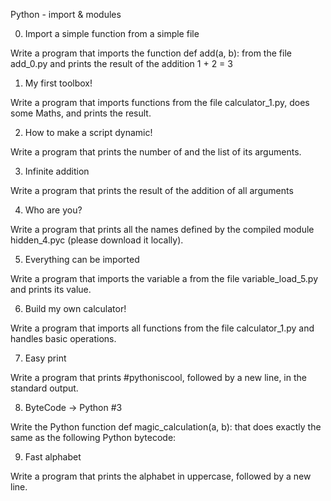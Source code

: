 Python - import & modules

0. Import a simple function from a simple file

Write a program that imports the function def add(a, b): from the file add_0.py and prints the result of the addition 1 + 2 = 3

1. My first toolbox!

Write a program that imports functions from the file calculator_1.py, does some Maths, and prints the result.

2. How to make a script dynamic!

Write a program that prints the number of and the list of its arguments.

3. Infinite addition

Write a program that prints the result of the addition of all arguments

4. Who are you?

Write a program that prints all the names defined by the compiled module hidden_4.pyc (please download it locally).

5. Everything can be imported

Write a program that imports the variable a from the file variable_load_5.py and prints its value.

6. Build my own calculator!

Write a program that imports all functions from the file calculator_1.py and handles basic operations.

7. Easy print

Write a program that prints #pythoniscool, followed by a new line, in the standard output.

8. ByteCode -> Python #3

Write the Python function def magic_calculation(a, b): that does exactly the same as the following Python bytecode:

9. Fast alphabet

Write a program that prints the alphabet in uppercase, followed by a new line.


